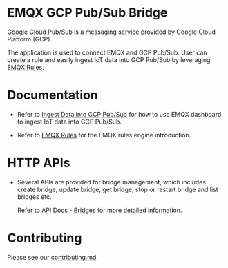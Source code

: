 # EMQX GCP Pub/Sub Bridge

[Google Cloud Pub/Sub](https://cloud.google.com/pubsub) is a messaging service
provided by Google Cloud Platform (GCP).

The application is used to connect EMQX and GCP Pub/Sub.
User can create a rule and easily ingest IoT data into GCP Pub/Sub by leveraging
[EMQX Rules](https://docs.emqx.com/en/enterprise/v5.0/data-integration/rules.html).


# Documentation

- Refer to [Ingest Data into GCP Pub/Sub](https://docs.emqx.com/en/enterprise/v5.0/data-integration/data-bridge-gcp-pubsub.html)
  for how to use EMQX dashboard to ingest IoT data into GCP Pub/Sub.

- Refer to [EMQX Rules](https://docs.emqx.com/en/enterprise/v5.0/data-integration/rules.html)
  for the EMQX rules engine introduction.


# HTTP APIs

- Several APIs are provided for bridge management, which includes create bridge,
  update bridge, get bridge, stop or restart bridge and list bridges etc.

  Refer to [API Docs - Bridges](https://docs.emqx.com/en/enterprise/v5.0/admin/api-docs.html#tag/Bridges)
  for more detailed information.


# Contributing

Please see our [contributing.md](../../CONTRIBUTING.md).
